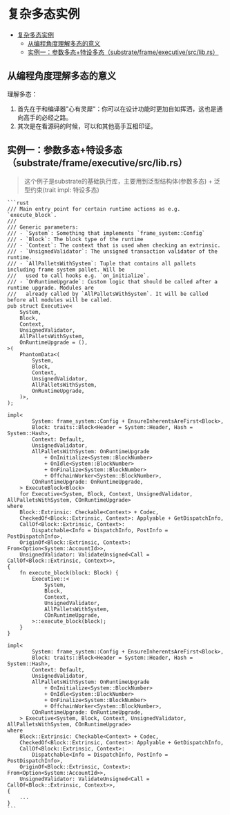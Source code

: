 # 复杂多态实例

<!--ts-->
* [复杂多态实例](#复杂多态实例)
   * [从编程角度理解多态的意义](#从编程角度理解多态的意义)
   * [实例一：参数多态+特设多态（substrate/frame/executive/src/lib.rs）](#实例一参数多态特设多态substrateframeexecutivesrclibrs)

<!-- Created by https://github.com/ekalinin/github-markdown-toc -->
<!-- Added by: runner, at: Sun Oct 23 06:48:49 UTC 2022 -->

<!--te-->

## 从编程角度理解多态的意义

理解多态：

1. 首先在于和编译器"心有灵犀"：你可以在设计功能时更加自如挥洒，这也是通向高手的必经之路。
2. 其次是在看源码的时候，可以和其他高手互相印证。

## 实例一：参数多态+特设多态（substrate/frame/executive/src/lib.rs）

> 这个例子是substrate的基础执行库，主要用到泛型结构体(参数多态) + 泛型约束(trait impl: 特设多态)

~~~admonish info title='一个更加复杂的例子：[来自substrate的lib.rs](https://github.com/paritytech/substrate/blob/master/frame/executive/src/lib.rs#L154-L226)' collapsible=true
```rust
/// Main entry point for certain runtime actions as e.g. `execute_block`.
///
/// Generic parameters:
/// - `System`: Something that implements `frame_system::Config`
/// - `Block`: The block type of the runtime
/// - `Context`: The context that is used when checking an extrinsic.
/// - `UnsignedValidator`: The unsigned transaction validator of the runtime.
/// - `AllPalletsWithSystem`: Tuple that contains all pallets including frame system pallet. Will be
///   used to call hooks e.g. `on_initialize`.
/// - `OnRuntimeUpgrade`: Custom logic that should be called after a runtime upgrade. Modules are
///   already called by `AllPalletsWithSystem`. It will be called before all modules will be called.
pub struct Executive<
	System,
	Block,
	Context,
	UnsignedValidator,
	AllPalletsWithSystem,
	OnRuntimeUpgrade = (),
>(
	PhantomData<(
		System,
		Block,
		Context,
		UnsignedValidator,
		AllPalletsWithSystem,
		OnRuntimeUpgrade,
	)>,
);

impl<
		System: frame_system::Config + EnsureInherentsAreFirst<Block>,
		Block: traits::Block<Header = System::Header, Hash = System::Hash>,
		Context: Default,
		UnsignedValidator,
		AllPalletsWithSystem: OnRuntimeUpgrade
			+ OnInitialize<System::BlockNumber>
			+ OnIdle<System::BlockNumber>
			+ OnFinalize<System::BlockNumber>
			+ OffchainWorker<System::BlockNumber>,
		COnRuntimeUpgrade: OnRuntimeUpgrade,
	> ExecuteBlock<Block>
	for Executive<System, Block, Context, UnsignedValidator, AllPalletsWithSystem, COnRuntimeUpgrade>
where
	Block::Extrinsic: Checkable<Context> + Codec,
	CheckedOf<Block::Extrinsic, Context>: Applyable + GetDispatchInfo,
	CallOf<Block::Extrinsic, Context>:
		Dispatchable<Info = DispatchInfo, PostInfo = PostDispatchInfo>,
	OriginOf<Block::Extrinsic, Context>: From<Option<System::AccountId>>,
	UnsignedValidator: ValidateUnsigned<Call = CallOf<Block::Extrinsic, Context>>,
{
	fn execute_block(block: Block) {
		Executive::<
			System,
			Block,
			Context,
			UnsignedValidator,
			AllPalletsWithSystem,
			COnRuntimeUpgrade,
		>::execute_block(block);
	}
}

impl<
		System: frame_system::Config + EnsureInherentsAreFirst<Block>,
		Block: traits::Block<Header = System::Header, Hash = System::Hash>,
		Context: Default,
		UnsignedValidator,
		AllPalletsWithSystem: OnRuntimeUpgrade
			+ OnInitialize<System::BlockNumber>
			+ OnIdle<System::BlockNumber>
			+ OnFinalize<System::BlockNumber>
			+ OffchainWorker<System::BlockNumber>,
		COnRuntimeUpgrade: OnRuntimeUpgrade,
	> Executive<System, Block, Context, UnsignedValidator, AllPalletsWithSystem, COnRuntimeUpgrade>
where
	Block::Extrinsic: Checkable<Context> + Codec,
	CheckedOf<Block::Extrinsic, Context>: Applyable + GetDispatchInfo,
	CallOf<Block::Extrinsic, Context>:
		Dispatchable<Info = DispatchInfo, PostInfo = PostDispatchInfo>,
	OriginOf<Block::Extrinsic, Context>: From<Option<System::AccountId>>,
	UnsignedValidator: ValidateUnsigned<Call = CallOf<Block::Extrinsic, Context>>,
{
    ...
}
```
~~~
